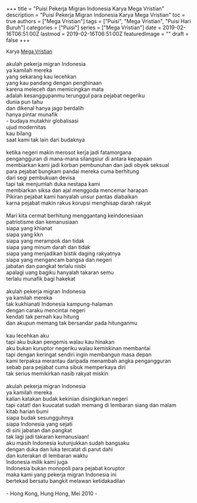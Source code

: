 +++
title = "Puisi Pekerja Migran Indonesia Karya Mega Vristian"
description = "Puisi Pekerja Migran Indonesia Karya Mega Vristian"
toc = true
authors = ["Mega Vristian"]
tags = ["Puisi", "Mega Vristian", "Puisi Hari Buruh"]
categories = ["Puisi"]
series = ["Mega Vristian"]
date = 2019-02-16T06:51:00Z
lastmod = 2019-02-16T06:51:00Z
featuredImage = ""
draft = false
+++

<div style="text-align: justify;">
<div style="font-size: small;">Karya <a href="/authors/mega-vristian/" target="_blank">Mega Vristian</a></div><br />
akulah pekerja migran Indonesia<br />ya kamilah mereka<br />yang sekarang kau lecehkan<br />yang kau pandang dengan penghinaan<br />karena meleceh dan memicingkan mata<br />adalah kesanggupanmu terunggul para pejabat negeriku<br />dunia pun tahu<br />dan dikenal hanya jago berdalih<br />hanya pintar munafik<br />- budaya mutakhir globalisasi<br />ujud modernitas<br />kau bilang<br />saat kami tak lain dari budaknya<br /><br />ketika negeri makin merosot kerja jadi fatamorgana<br />pengangguran di mana-mana silangsiur di antara kepapaan<br />membiarkan kami jadi korban pembunuhan dan jadi obyek seksual<br />para pejabat bungkam pandai mereka cuma berhitung<br />dari segi pembukuan devisa<br />tapi tak menjumlah duka nestapa kami<br />membiarkan siksa dan ajal menggoda mencemar harapan<br />Pikiran pejabat kami hanyalah unsur pantas diabaikan<br />karna pejabat makin rakus korupsi menghisap darah rakyat<br /><br />Mari kita cermat berhitung menggantang keindonesiaan<br />patriotisme dan kemanusiaan<br />siapa yang khianat<br />siapa yang kkn<br />siapa yang merampok dan tidak<br />siapa yang minum darah dan tidak<br />siapa yang menjadikan bistik daging rakyatnya<br />siapa yang mengancam bangsa dan negeri<br />jabatan dan pangkat terlalu nisbi<br />apalagi uang bagiku hanyalah takaran semu<br />terlalu munafik bagi hakekat<br /><br />akulah pekerja migran Indonesia<br />ya kamilah mereka<br />tak kukhianati Indonesia kampung-halaman<br />dengan caraku mencintai negeri<br />kendati tak pernah kau hitung<br />dan akupun memang tak bersandar pada hitunganmu<br /><br />kau lecehkan aku<br />tapi aku bukan pengemis walau kau hinakan<br />aku bukan kuruptor negeriku walau kemiskinan membantai<br />tapi dengan keringat sendiri ingin membangun masa depan<br />kami terpaksa merantau daripada menambah angka pengangguran<br />sebab para pejabat cuma sibuk memperkaya diri<br />tak serius memikirkan nasib rakyat miskin<br /><br />akulah pekerja migran Indonesia<br />ya kamilah mereka<br />kalian katakan budak kekinian disingkirkan negeri<br />tapi catat! dan kuucatat sudah memang di lembaran siang dan malam<br />kitab harian bumi<br />siapa budak sesungguhnya<br />siapa Indonesia yang sejati<br />di sini jabatan dan pangkat<br />tak lagi jadi takaran kemanusiaan!<br />aku masih Indonesia kutunjukkan sudah bangsaku<br />dengan duka dan luka tercatat di parut dahi<br />dan kuterakan di lembaran waktu<br />Indonesia milik kami juga<br />Indonesia bukan monopoli para pejabat koruptor<br />maka kami yang pekerja migran Indonesia ini<br />bertekad bersatu bangkit melawan ketidakadilan<br /><br />- Hong Kong, Hung Hong, Mei 2010 -</div>
